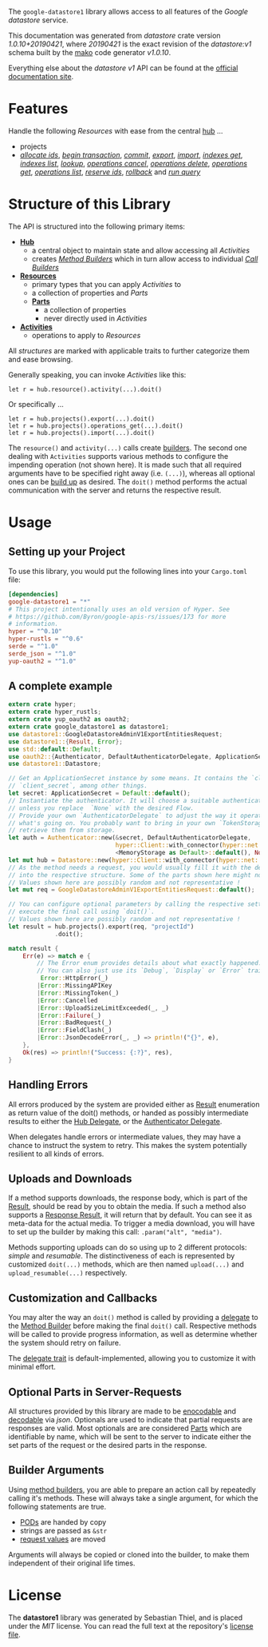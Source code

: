 <!---
DO NOT EDIT !
This file was generated automatically from 'src/mako/api/README.md.mako'
DO NOT EDIT !
-->
The `google-datastore1` library allows access to all features of the *Google datastore* service.

This documentation was generated from *datastore* crate version *1.0.10+20190421*, where *20190421* is the exact revision of the *datastore:v1* schema built by the [mako](http://www.makotemplates.org/) code generator *v1.0.10*.

Everything else about the *datastore* *v1* API can be found at the
[official documentation site](https://cloud.google.com/datastore/).
# Features

Handle the following *Resources* with ease from the central [hub](https://docs.rs/google-datastore1/1.0.10+20190421/google_datastore1/struct.Datastore.html) ... 

* projects
 * [*allocate ids*](https://docs.rs/google-datastore1/1.0.10+20190421/google_datastore1/struct.ProjectAllocateIdCall.html), [*begin transaction*](https://docs.rs/google-datastore1/1.0.10+20190421/google_datastore1/struct.ProjectBeginTransactionCall.html), [*commit*](https://docs.rs/google-datastore1/1.0.10+20190421/google_datastore1/struct.ProjectCommitCall.html), [*export*](https://docs.rs/google-datastore1/1.0.10+20190421/google_datastore1/struct.ProjectExportCall.html), [*import*](https://docs.rs/google-datastore1/1.0.10+20190421/google_datastore1/struct.ProjectImportCall.html), [*indexes get*](https://docs.rs/google-datastore1/1.0.10+20190421/google_datastore1/struct.ProjectIndexeGetCall.html), [*indexes list*](https://docs.rs/google-datastore1/1.0.10+20190421/google_datastore1/struct.ProjectIndexeListCall.html), [*lookup*](https://docs.rs/google-datastore1/1.0.10+20190421/google_datastore1/struct.ProjectLookupCall.html), [*operations cancel*](https://docs.rs/google-datastore1/1.0.10+20190421/google_datastore1/struct.ProjectOperationCancelCall.html), [*operations delete*](https://docs.rs/google-datastore1/1.0.10+20190421/google_datastore1/struct.ProjectOperationDeleteCall.html), [*operations get*](https://docs.rs/google-datastore1/1.0.10+20190421/google_datastore1/struct.ProjectOperationGetCall.html), [*operations list*](https://docs.rs/google-datastore1/1.0.10+20190421/google_datastore1/struct.ProjectOperationListCall.html), [*reserve ids*](https://docs.rs/google-datastore1/1.0.10+20190421/google_datastore1/struct.ProjectReserveIdCall.html), [*rollback*](https://docs.rs/google-datastore1/1.0.10+20190421/google_datastore1/struct.ProjectRollbackCall.html) and [*run query*](https://docs.rs/google-datastore1/1.0.10+20190421/google_datastore1/struct.ProjectRunQueryCall.html)




# Structure of this Library

The API is structured into the following primary items:

* **[Hub](https://docs.rs/google-datastore1/1.0.10+20190421/google_datastore1/struct.Datastore.html)**
    * a central object to maintain state and allow accessing all *Activities*
    * creates [*Method Builders*](https://docs.rs/google-datastore1/1.0.10+20190421/google_datastore1/trait.MethodsBuilder.html) which in turn
      allow access to individual [*Call Builders*](https://docs.rs/google-datastore1/1.0.10+20190421/google_datastore1/trait.CallBuilder.html)
* **[Resources](https://docs.rs/google-datastore1/1.0.10+20190421/google_datastore1/trait.Resource.html)**
    * primary types that you can apply *Activities* to
    * a collection of properties and *Parts*
    * **[Parts](https://docs.rs/google-datastore1/1.0.10+20190421/google_datastore1/trait.Part.html)**
        * a collection of properties
        * never directly used in *Activities*
* **[Activities](https://docs.rs/google-datastore1/1.0.10+20190421/google_datastore1/trait.CallBuilder.html)**
    * operations to apply to *Resources*

All *structures* are marked with applicable traits to further categorize them and ease browsing.

Generally speaking, you can invoke *Activities* like this:

```Rust,ignore
let r = hub.resource().activity(...).doit()
```

Or specifically ...

```ignore
let r = hub.projects().export(...).doit()
let r = hub.projects().operations_get(...).doit()
let r = hub.projects().import(...).doit()
```

The `resource()` and `activity(...)` calls create [builders][builder-pattern]. The second one dealing with `Activities` 
supports various methods to configure the impending operation (not shown here). It is made such that all required arguments have to be 
specified right away (i.e. `(...)`), whereas all optional ones can be [build up][builder-pattern] as desired.
The `doit()` method performs the actual communication with the server and returns the respective result.

# Usage

## Setting up your Project

To use this library, you would put the following lines into your `Cargo.toml` file:

```toml
[dependencies]
google-datastore1 = "*"
# This project intentionally uses an old version of Hyper. See
# https://github.com/Byron/google-apis-rs/issues/173 for more
# information.
hyper = "^0.10"
hyper-rustls = "^0.6"
serde = "^1.0"
serde_json = "^1.0"
yup-oauth2 = "^1.0"
```

## A complete example

```Rust
extern crate hyper;
extern crate hyper_rustls;
extern crate yup_oauth2 as oauth2;
extern crate google_datastore1 as datastore1;
use datastore1::GoogleDatastoreAdminV1ExportEntitiesRequest;
use datastore1::{Result, Error};
use std::default::Default;
use oauth2::{Authenticator, DefaultAuthenticatorDelegate, ApplicationSecret, MemoryStorage};
use datastore1::Datastore;

// Get an ApplicationSecret instance by some means. It contains the `client_id` and 
// `client_secret`, among other things.
let secret: ApplicationSecret = Default::default();
// Instantiate the authenticator. It will choose a suitable authentication flow for you, 
// unless you replace  `None` with the desired Flow.
// Provide your own `AuthenticatorDelegate` to adjust the way it operates and get feedback about 
// what's going on. You probably want to bring in your own `TokenStorage` to persist tokens and
// retrieve them from storage.
let auth = Authenticator::new(&secret, DefaultAuthenticatorDelegate,
                              hyper::Client::with_connector(hyper::net::HttpsConnector::new(hyper_rustls::TlsClient::new())),
                              <MemoryStorage as Default>::default(), None);
let mut hub = Datastore::new(hyper::Client::with_connector(hyper::net::HttpsConnector::new(hyper_rustls::TlsClient::new())), auth);
// As the method needs a request, you would usually fill it with the desired information
// into the respective structure. Some of the parts shown here might not be applicable !
// Values shown here are possibly random and not representative !
let mut req = GoogleDatastoreAdminV1ExportEntitiesRequest::default();

// You can configure optional parameters by calling the respective setters at will, and
// execute the final call using `doit()`.
// Values shown here are possibly random and not representative !
let result = hub.projects().export(req, "projectId")
             .doit();

match result {
    Err(e) => match e {
        // The Error enum provides details about what exactly happened.
        // You can also just use its `Debug`, `Display` or `Error` traits
         Error::HttpError(_)
        |Error::MissingAPIKey
        |Error::MissingToken(_)
        |Error::Cancelled
        |Error::UploadSizeLimitExceeded(_, _)
        |Error::Failure(_)
        |Error::BadRequest(_)
        |Error::FieldClash(_)
        |Error::JsonDecodeError(_, _) => println!("{}", e),
    },
    Ok(res) => println!("Success: {:?}", res),
}

```
## Handling Errors

All errors produced by the system are provided either as [Result](https://docs.rs/google-datastore1/1.0.10+20190421/google_datastore1/enum.Result.html) enumeration as return value of 
the doit() methods, or handed as possibly intermediate results to either the 
[Hub Delegate](https://docs.rs/google-datastore1/1.0.10+20190421/google_datastore1/trait.Delegate.html), or the [Authenticator Delegate](https://docs.rs/yup-oauth2/*/yup_oauth2/trait.AuthenticatorDelegate.html).

When delegates handle errors or intermediate values, they may have a chance to instruct the system to retry. This 
makes the system potentially resilient to all kinds of errors.

## Uploads and Downloads
If a method supports downloads, the response body, which is part of the [Result](https://docs.rs/google-datastore1/1.0.10+20190421/google_datastore1/enum.Result.html), should be
read by you to obtain the media.
If such a method also supports a [Response Result](https://docs.rs/google-datastore1/1.0.10+20190421/google_datastore1/trait.ResponseResult.html), it will return that by default.
You can see it as meta-data for the actual media. To trigger a media download, you will have to set up the builder by making
this call: `.param("alt", "media")`.

Methods supporting uploads can do so using up to 2 different protocols: 
*simple* and *resumable*. The distinctiveness of each is represented by customized 
`doit(...)` methods, which are then named `upload(...)` and `upload_resumable(...)` respectively.

## Customization and Callbacks

You may alter the way an `doit()` method is called by providing a [delegate](https://docs.rs/google-datastore1/1.0.10+20190421/google_datastore1/trait.Delegate.html) to the 
[Method Builder](https://docs.rs/google-datastore1/1.0.10+20190421/google_datastore1/trait.CallBuilder.html) before making the final `doit()` call. 
Respective methods will be called to provide progress information, as well as determine whether the system should 
retry on failure.

The [delegate trait](https://docs.rs/google-datastore1/1.0.10+20190421/google_datastore1/trait.Delegate.html) is default-implemented, allowing you to customize it with minimal effort.

## Optional Parts in Server-Requests

All structures provided by this library are made to be [enocodable](https://docs.rs/google-datastore1/1.0.10+20190421/google_datastore1/trait.RequestValue.html) and 
[decodable](https://docs.rs/google-datastore1/1.0.10+20190421/google_datastore1/trait.ResponseResult.html) via *json*. Optionals are used to indicate that partial requests are responses 
are valid.
Most optionals are are considered [Parts](https://docs.rs/google-datastore1/1.0.10+20190421/google_datastore1/trait.Part.html) which are identifiable by name, which will be sent to 
the server to indicate either the set parts of the request or the desired parts in the response.

## Builder Arguments

Using [method builders](https://docs.rs/google-datastore1/1.0.10+20190421/google_datastore1/trait.CallBuilder.html), you are able to prepare an action call by repeatedly calling it's methods.
These will always take a single argument, for which the following statements are true.

* [PODs][wiki-pod] are handed by copy
* strings are passed as `&str`
* [request values](https://docs.rs/google-datastore1/1.0.10+20190421/google_datastore1/trait.RequestValue.html) are moved

Arguments will always be copied or cloned into the builder, to make them independent of their original life times.

[wiki-pod]: http://en.wikipedia.org/wiki/Plain_old_data_structure
[builder-pattern]: http://en.wikipedia.org/wiki/Builder_pattern
[google-go-api]: https://github.com/google/google-api-go-client

# License
The **datastore1** library was generated by Sebastian Thiel, and is placed 
under the *MIT* license.
You can read the full text at the repository's [license file][repo-license].

[repo-license]: https://github.com/Byron/google-apis-rsblob/master/LICENSE.md
